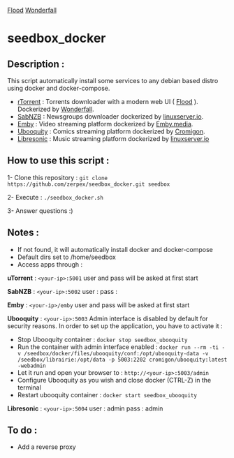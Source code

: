 [Flood](https://github.com/jfurrow/flood)
[Wonderfall](https://github.com/Wonderfall/dockerfiles/tree/master/rtorrent-flood)

# seedbox_docker

## Description :
This script automatically install some services to any debian based distro using docker and docker-compose.
- [rTorrent](https://github.com/rakshasa/rtorrent) : Torrents downloader with a modern web UI ( [Flood](https://github.com/jfurrow/flood) ). Dockerized by [Wonderfall](https://github.com/Wonderfall/dockerfiles/tree/master/rtorrent-flood).
- [SabNZB](https://sabnzbd.org/) : Newsgroups downloader dockerized by [linuxserver.io](https://github.com/linuxserver/docker-sabnzbd).
- [Emby](https://emby.media/) : Video streaming platform dockerized by [Emby.media](https://hub.docker.com/r/emby/embyserver/).
- [Ubooquity](https://vaemendis.net/ubooquity/) : Comics streaming platform dockerized by [Cromigon](https://github.com/cromigon/ubooquity-docker).
- [Libresonic](https://github.com/Libresonic/libresonic) : Music streaming platform dockerized by [linuxserver.io](https://github.com/linuxserver/docker-libresonic)

## How to use this script :
1- Clone this repository :
`git clone https://github.com/zerpex/seedbox_docker.git seedbox`

2- Execute :
`./seedbox_docker.sh`

3- Answer questions :)

## Notes :
- If not found, it will automatically install docker and docker-compose
- Default dirs set to /home/seedbox
- Access apps through :

**uTorrent** : `<your-ip>:5001`
 user and pass will be asked at first start

**SabNZB** : `<your-ip>:5002`
 user :
 pass :

**Emby** : `<your-ip>/emby`
 user and pass will be asked at first start

**Ubooquity** : `<your-ip>:5003`
 Admin interface is disabled by default for security reasons. In order to set up the application, you have to activate it :
  - Stop Ubooquity container :
`docker stop seedbox_ubooquity`
  - Run the container with admin interface enabled :
`docker run --rm -ti -v /seedbox/docker/files/ubooquity/conf:/opt/ubooquity-data -v /seedbox/librairie:/opt/data -p 5003:2202 cromigon/ubooquity:latest -webadmin`
  - Let it run and open your browser to : `http://<your-ip>:5003/admin`
  - Configure Ubooquity as you wish and close docker (CTRL-Z) in the terminal
  - Restart ubooquity container :
`docker start seedbox_ubooquity`

**Libresonic** : `<your-ip>:5004`
 user : admin
 pass : admin

## To do :
- Add a reverse proxy
